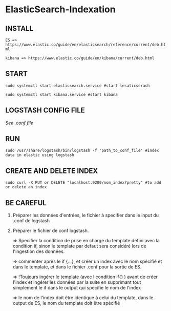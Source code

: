 # ElasticSearch-Indexation

## INSTALL
`
ES => https://www.elastic.co/guide/en/elasticsearch/reference/current/deb.html
`

`
kibana => https://www.elastic.co/guide/en/kibana/current/deb.html
`

## START
`
sudo systemctl start elasticsearch.service #start lesaticserach
`

`
sudo systemctl start kibana.service #start kibana
`

## LOGSTASH CONFIG FILE

_See .conf file_

## RUN 
`
sudo /usr/share/logstash/bin/logstash -f 'path_to_conf_file' #index data in elastic using logstash
`

## CREATE AND DELETE INDEX

`
sudo curl -X PUT or DELETE "localhost:9200/nom_index?pretty" #to add or delete an index
`

## BE CAREFUL
1) Préparer les données d'entrées, le fichier à specifier dans le input du .conf de logstash

3) Préparer le fichier de conf logstash. 

	=> Specifier la condition de prise en charge du template defini avec la condition if, sinon le template par defaut sera considéré lors de l'ingestion des données.
	
	=> commenter après le if {...}, et créer un index avec le nom spécifié et dans le template, et dans le fichier .conf pour la sortie de ES.
	
	=> !Toujours ingérer le template (avec l condition if{} ) avant de créer l'index et ingérer les données par la suite en supprimant tout simplement le if dans le output qui specifie le nom de l'index
	
	=> le nom de l'index doit être identique à celui du template, dans le output de ES, le nom du template doit être spécifié


